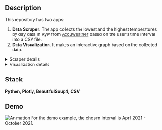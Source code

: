 ## Description
This repository has two apps: 
1. **Data Scraper**. The app collects the lowest and the highest temperatures by day data in Kyiv from [Accuweather](accuweather.com) based on the user's time interval into a CSV file.
2. **Data Visualization**. It makes an interactive graph based on the collected data.

<details>
  <summary>Scraper details</summary>
  The user inputs the interval in months depending on available ones from the app's message.
  So the app creates a CSV file and writes the months list to the first row and labels in the second.
  Then it starts collecting min and max temperatures for every day of each month from the user's interval into a table of the CSV file.
  A source has the data only for a month per page. Therefore URLs for parsing build automatically depending on the input interval. 
  When all of the temperatures are collected - the CSV file will be opened automatically.
</details>
<details>
  <summary>Visualization details</summary>
  You can see two lines on the diagram, a blue one - the lowest temperatures and a red one - the highest temperatures per day.
  The graph is interactive. So you can get information about every point, scale the graph or disable lines.
</details>

## Stack
**Python, Plotly, BeautifulSoup4, CSV**

## Demo
![Animation](https://user-images.githubusercontent.com/44866199/167425414-b3cac685-f7d1-4548-b947-89879351638a.gif)
For the demo example, the chosen interval is April 2021 - October 2021.
